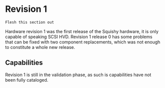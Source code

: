 # Revision 1

```{todo}
Flesh this section out
```

Hardware revision 1 was the first release of the Squishy hardware, it is only capable of speaking SCSI HVD. Revision 1 release 0 has some problems that can be fixed with two component replacements, which was not enough to constitute a whole new release.

## Capabilities

Revision 1 is still in the validation phase, as such is capabilities have not been fully cataloged.
